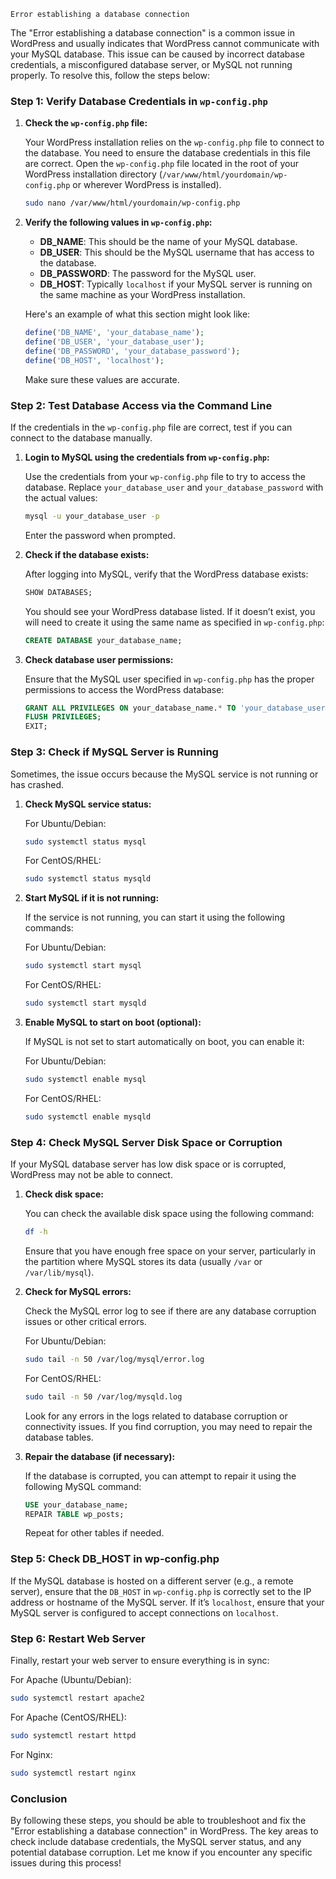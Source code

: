 ```
Error establishing a database connection
```
The "Error establishing a database connection" is a common issue in WordPress and usually indicates that WordPress cannot communicate with your MySQL database. This issue can be caused by incorrect database credentials, a misconfigured database server, or MySQL not running properly. To resolve this, follow the steps below:

### **Step 1: Verify Database Credentials in `wp-config.php`**

1. **Check the `wp-config.php` file:**

   Your WordPress installation relies on the `wp-config.php` file to connect to the database. You need to ensure the database credentials in this file are correct. Open the `wp-config.php` file located in the root of your WordPress installation directory (`/var/www/html/yourdomain/wp-config.php` or wherever WordPress is installed).

   ```bash
   sudo nano /var/www/html/yourdomain/wp-config.php
   ```

2. **Verify the following values in `wp-config.php`:**

   - **DB_NAME**: This should be the name of your MySQL database.
   - **DB_USER**: This should be the MySQL username that has access to the database.
   - **DB_PASSWORD**: The password for the MySQL user.
   - **DB_HOST**: Typically `localhost` if your MySQL server is running on the same machine as your WordPress installation.

   Here's an example of what this section might look like:

   ```php
   define('DB_NAME', 'your_database_name');
   define('DB_USER', 'your_database_user');
   define('DB_PASSWORD', 'your_database_password');
   define('DB_HOST', 'localhost');
   ```

   Make sure these values are accurate.

### **Step 2: Test Database Access via the Command Line**

If the credentials in the `wp-config.php` file are correct, test if you can connect to the database manually.

1. **Login to MySQL using the credentials from `wp-config.php`:**

   Use the credentials from your `wp-config.php` file to try to access the database. Replace `your_database_user` and `your_database_password` with the actual values:

   ```bash
   mysql -u your_database_user -p
   ```

   Enter the password when prompted.

2. **Check if the database exists:**

   After logging into MySQL, verify that the WordPress database exists:

   ```sql
   SHOW DATABASES;
   ```

   You should see your WordPress database listed. If it doesn’t exist, you will need to create it using the same name as specified in `wp-config.php`:

   ```sql
   CREATE DATABASE your_database_name;
   ```

3. **Check database user permissions:**

   Ensure that the MySQL user specified in `wp-config.php` has the proper permissions to access the WordPress database:

   ```sql
   GRANT ALL PRIVILEGES ON your_database_name.* TO 'your_database_user'@'localhost';
   FLUSH PRIVILEGES;
   EXIT;
   ```

### **Step 3: Check if MySQL Server is Running**

Sometimes, the issue occurs because the MySQL service is not running or has crashed.

1. **Check MySQL service status:**

   For Ubuntu/Debian:

   ```bash
   sudo systemctl status mysql
   ```

   For CentOS/RHEL:

   ```bash
   sudo systemctl status mysqld
   ```

2. **Start MySQL if it is not running:**

   If the service is not running, you can start it using the following commands:

   For Ubuntu/Debian:

   ```bash
   sudo systemctl start mysql
   ```

   For CentOS/RHEL:

   ```bash
   sudo systemctl start mysqld
   ```

3. **Enable MySQL to start on boot (optional):**

   If MySQL is not set to start automatically on boot, you can enable it:

   For Ubuntu/Debian:

   ```bash
   sudo systemctl enable mysql
   ```

   For CentOS/RHEL:

   ```bash
   sudo systemctl enable mysqld
   ```

### **Step 4: Check MySQL Server Disk Space or Corruption**

If your MySQL database server has low disk space or is corrupted, WordPress may not be able to connect.

1. **Check disk space:**

   You can check the available disk space using the following command:

   ```bash
   df -h
   ```

   Ensure that you have enough free space on your server, particularly in the partition where MySQL stores its data (usually `/var` or `/var/lib/mysql`).

2. **Check for MySQL errors:**

   Check the MySQL error log to see if there are any database corruption issues or other critical errors.

   For Ubuntu/Debian:

   ```bash
   sudo tail -n 50 /var/log/mysql/error.log
   ```

   For CentOS/RHEL:

   ```bash
   sudo tail -n 50 /var/log/mysqld.log
   ```

   Look for any errors in the logs related to database corruption or connectivity issues. If you find corruption, you may need to repair the database tables.

3. **Repair the database (if necessary):**

   If the database is corrupted, you can attempt to repair it using the following MySQL command:

   ```sql
   USE your_database_name;
   REPAIR TABLE wp_posts;
   ```

   Repeat for other tables if needed.

### **Step 5: Check DB_HOST in wp-config.php**

If the MySQL database is hosted on a different server (e.g., a remote server), ensure that the `DB_HOST` in `wp-config.php` is correctly set to the IP address or hostname of the MySQL server. If it’s `localhost`, ensure that your MySQL server is configured to accept connections on `localhost`.

### **Step 6: Restart Web Server**

Finally, restart your web server to ensure everything is in sync:

For Apache (Ubuntu/Debian):

```bash
sudo systemctl restart apache2
```

For Apache (CentOS/RHEL):

```bash
sudo systemctl restart httpd
```

For Nginx:

```bash
sudo systemctl restart nginx
```

### **Conclusion**

By following these steps, you should be able to troubleshoot and fix the "Error establishing a database connection" in WordPress. The key areas to check include database credentials, the MySQL server status, and any potential database corruption. Let me know if you encounter any specific issues during this process!